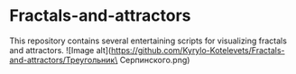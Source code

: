 # Fractals-and-attractors
 This repository contains several entertaining scripts for visualizing fractals and attractors.
 ![Image alt](https://github.com/Kyrylo-Kotelevets/Fractals-and-attractors/Треугольник\ Серпинского.png)
